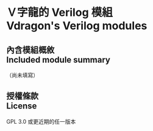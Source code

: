 # Ｖ字龍的 Verilog 模組<br />Vdragon's Verilog modules
## 內含模組概敘<br />Included module summary
（尚未填寫）

## 授權條款<br />License
GPL 3.0 或更近期的任一版本